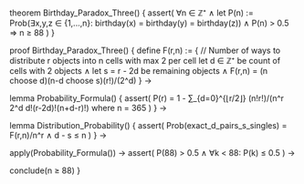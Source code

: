 theorem Birthday_Paradox_Three() {
  assert(
    ∀n ∈ ℤ⁺ ∧
    let P(n) := Prob(∃x,y,z ∈ {1,...,n}: birthday(x) = birthday(y) = birthday(z)) ∧
    P(n) > 0.5 
    ⇒ n ≥ 88
  )
}

proof Birthday_Paradox_Three() {
  define F(r,n) := {
    // Number of ways to distribute r objects into n cells with max 2 per cell
    let d ∈ ℤ⁺ be count of cells with 2 objects ∧
    let s = r - 2d be remaining objects ∧
    F(r,n) = (n choose d)(n-d choose s)(r!)/(2^d)
  } →
  
  lemma Probability_Formula() {
    assert(
      P(r) = 1 - ∑_{d=0}^{⌊r/2⌋} (n!r!)/(n^r 2^d d!(r-2d)!(n+d-r)!)
      where n = 365
    )
  } →
  
  lemma Distribution_Probability() {
    assert(
      Prob(exact_d_pairs_s_singles) = F(r,n)/n^r ∧
      d - s ≤ n
    )
  } →

  apply(Probability_Formula()) →
  assert(
    P(88) > 0.5 ∧
    ∀k < 88: P(k) ≤ 0.5
  ) →
  
  conclude(n ≥ 88)
}